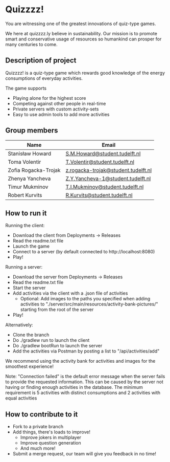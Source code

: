 # Quizzzz!

You are witnessing one of the greatest innovations of quiz-type games.

We here at quizzzz.ly believe in sustainability. Our mission is to promote smart and conservative
usage of resources so humankind can prosper for many centuries to come.

## Description of project

Quizzzz! is a quiz-type game which rewards good knowledge of the energy consumptions of everyday activities.

The game supports
- Playing alone for the highest score
- Competing against other people in real-time
- Private servers with custom activity-sets
- Easy to use admin tools to add more activities

## Group members

| Name | Email |
|---|---|
| Stanisław Howard | S.M.Howard@student.tudelft.nl |
| Toma Volentir | T.Volentir@student.tudelft.nl |
| Zofia Rogacka-Trojak | z.rogacka-trojak@student.tudelft.nl |
| Zhenya Yancheva | Z.Y.Yancheva-1@student.tudelft.nl |
| Timur Mukminov | T.I.Mukminov@student.tudelft.nl |
| Robert Kurvits | R.Kurvits@student.tudelft.nl |


## How to run it

Running the client:
- Download the client from Deployments -> Releases
- Read the readme.txt file
- Launch the game
- Connect to a server (by default connected to http://localhost:8080)
- Play!

Running a server:
- Download the server from Deployments -> Releases
- Read the readme.txt file
- Start the server
- Add activities via the client with a .json file of activities
  - Optional: Add images to the paths you specified when adding activities to "./server/src/main/resources/activity-bank-pictures/" starting from the root of the server
- Play!

Alternatively:
- Clone the branch
- Do ./gradlew run to launch the client
- Do ./gradlew bootRun to launch the server
- Add the activities via Postman by posting a list to "/api/activities/add"

We recommend using the activity bank for activities and images for the smoothest experience!

Note: "Connection failed" is the default error message when the server fails to provide the requested information.
This can be caused by the server not having or finding enough activities in the database.
The minimum requirement is 5 activities with distinct consumptions and 2 activities with equal activities

## How to contribute to it

- Fork to a private branch
- Add things, there's loads to improve!
  - Improve jokers in multiplayer
  - Improve question generation
  - And much more!
- Submit a merge request, our team will give you feedback in no time!
